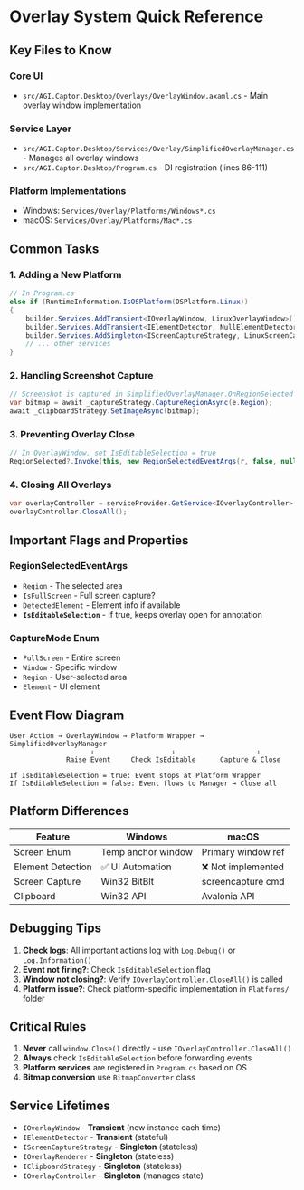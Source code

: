 # Overlay System Quick Reference

## Key Files to Know

### Core UI
- `src/AGI.Captor.Desktop/Overlays/OverlayWindow.axaml.cs` - Main overlay window implementation

### Service Layer
- `src/AGI.Captor.Desktop/Services/Overlay/SimplifiedOverlayManager.cs` - Manages all overlay windows
- `src/AGI.Captor.Desktop/Program.cs` - DI registration (lines 86-111)

### Platform Implementations
- Windows: `Services/Overlay/Platforms/Windows*.cs`
- macOS: `Services/Overlay/Platforms/Mac*.cs`

## Common Tasks

### 1. Adding a New Platform
```csharp
// In Program.cs
else if (RuntimeInformation.IsOSPlatform(OSPlatform.Linux))
{
    builder.Services.AddTransient<IOverlayWindow, LinuxOverlayWindow>();
    builder.Services.AddTransient<IElementDetector, NullElementDetector>();
    builder.Services.AddSingleton<IScreenCaptureStrategy, LinuxScreenCaptureStrategy>();
    // ... other services
}
```

### 2. Handling Screenshot Capture
```csharp
// Screenshot is captured in SimplifiedOverlayManager.OnRegionSelected
var bitmap = await _captureStrategy.CaptureRegionAsync(e.Region);
await _clipboardStrategy.SetImageAsync(bitmap);
```

### 3. Preventing Overlay Close
```csharp
// In OverlayWindow, set IsEditableSelection = true
RegionSelected?.Invoke(this, new RegionSelectedEventArgs(r, false, null, true));
```

### 4. Closing All Overlays
```csharp
var overlayController = serviceProvider.GetService<IOverlayController>();
overlayController.CloseAll();
```

## Important Flags and Properties

### RegionSelectedEventArgs
- `Region` - The selected area
- `IsFullScreen` - Full screen capture?
- `DetectedElement` - Element info if available
- **`IsEditableSelection`** - If true, keeps overlay open for annotation

### CaptureMode Enum
- `FullScreen` - Entire screen
- `Window` - Specific window
- `Region` - User-selected area
- `Element` - UI element

## Event Flow Diagram
```
User Action → OverlayWindow → Platform Wrapper → SimplifiedOverlayManager
                    ↓                   ↓                    ↓
              Raise Event     Check IsEditable      Capture & Close

If IsEditableSelection = true: Event stops at Platform Wrapper
If IsEditableSelection = false: Event flows to Manager → Close all
```

## Platform Differences

| Feature | Windows | macOS |
|---------|---------|-------|
| Screen Enum | Temp anchor window | Primary window ref |
| Element Detection | ✅ UI Automation | ❌ Not implemented |
| Screen Capture | Win32 BitBlt | screencapture cmd |
| Clipboard | Win32 API | Avalonia API |

## Debugging Tips

1. **Check logs**: All important actions log with `Log.Debug()` or `Log.Information()`
2. **Event not firing?**: Check `IsEditableSelection` flag
3. **Window not closing?**: Verify `IOverlayController.CloseAll()` is called
4. **Platform issue?**: Check platform-specific implementation in `Platforms/` folder

## Critical Rules

1. **Never** call `window.Close()` directly - use `IOverlayController.CloseAll()`
2. **Always** check `IsEditableSelection` before forwarding events
3. **Platform services** are registered in `Program.cs` based on OS
4. **Bitmap conversion** use `BitmapConverter` class

## Service Lifetimes

- `IOverlayWindow` - **Transient** (new instance each time)
- `IElementDetector` - **Transient** (stateful)
- `IScreenCaptureStrategy` - **Singleton** (stateless)
- `IOverlayRenderer` - **Singleton** (stateless)
- `IClipboardStrategy` - **Singleton** (stateless)
- `IOverlayController` - **Singleton** (manages state)
